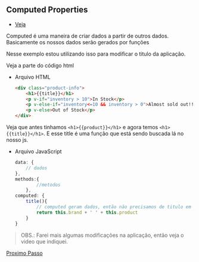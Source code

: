 ## Computed Properties

- [Veja](https://www.vuemastery.com/courses/intro-to-vue-js/computed-properties)

Computed é uma maneira de criar dados a partir de outros dados. Basicamente os nossos dados serão gerados por funções

Nesse exemplo estou utilizando isso para modificar o titulo da aplicação.

Veja a parte do código html

- Arquivo HTML
  ```HTML
  <div class="product-info">
      <h1>{{title}}</h1>
      <p v-if="inventory > 10">In Stock</p>
      <p v-else-if="inventory<=10 && inventory > 0">Almost sold out!!</p>
      <p v-else>Out of Stock</p>
  </div>
  ```

Veja que antes tinhamos `<h1>{{product}}</h1>` e agora temos `<h1>{{title}}</h1>`. E esse title é uma função que está sendo buscada lá no nosso js.

- Arquivo JavaScript
  ```JavaScript
  data: {
      // dados
  },
  methods:{
          //metodos
      },
  computed: {
      title(){
          // computed geram dados, então não precisamos de titulo em dados, ele vai ser feito aqui.
          return this.brand + ' ' + this.product
      }
  }
  ```

> OBS.: Farei mais algumas modificações na aplicação, então veja o video que indiquei.

[Proximo Passo](https://github.com/LucasFDutra/Minhas-apostilas/tree/master/VueJS/008%20-%20Componentes)
